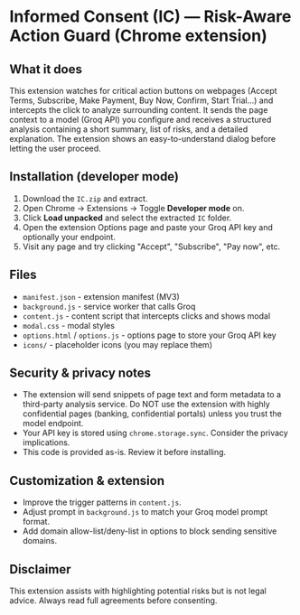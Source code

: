 # Informed Consent (IC) — Risk-Aware Action Guard (Chrome extension)

## What it does
This extension watches for critical action buttons on webpages (Accept Terms, Subscribe, Make Payment, Buy Now, Confirm, Start Trial...) and intercepts the click to analyze surrounding content. It sends the page context to a model (Groq API) you configure and receives a structured analysis containing a short summary, list of risks, and a detailed explanation. The extension shows an easy-to-understand dialog before letting the user proceed.

## Installation (developer mode)
1. Download the `IC.zip` and extract.
2. Open Chrome → Extensions → Toggle **Developer mode** on.
3. Click **Load unpacked** and select the extracted `IC` folder.
4. Open the extension Options page and paste your Groq API key and optionally your endpoint.
5. Visit any page and try clicking "Accept", "Subscribe", "Pay now", etc.

## Files
- `manifest.json` - extension manifest (MV3)
- `background.js` - service worker that calls Groq
- `content.js` - content script that intercepts clicks and shows modal
- `modal.css` - modal styles
- `options.html` / `options.js` - options page to store your Groq API key
- `icons/` - placeholder icons (you may replace them)

## Security & privacy notes
- The extension will send snippets of page text and form metadata to a third-party analysis service. Do NOT use the extension with highly confidential pages (banking, confidential portals) unless you trust the model endpoint.
- Your API key is stored using `chrome.storage.sync`. Consider the privacy implications.
- This code is provided as-is. Review it before installing.

## Customization & extension
- Improve the trigger patterns in `content.js`.
- Adjust prompt in `background.js` to match your Groq model prompt format.
- Add domain allow-list/deny-list in options to block sending sensitive domains.

## Disclaimer
This extension assists with highlighting potential risks but is not legal advice. Always read full agreements before consenting.
